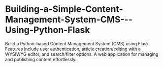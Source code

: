 # Building-a-Simple-Content-Management-System-CMS---Using-Python-Flask
Build a Python-based Content Management System (CMS) using Flask. Features include user authentication, article creation/editing with a WYSIWYG editor, and search/filter options. A web application for managing and publishing content effortlessly.
